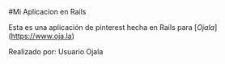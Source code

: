 #Mi Aplicacion en Rails

Esta es una aplicación de pinterest hecha en Rails para
[*Ojala*] (https://www.oja.la)

Realizado por: Usuario Ojala
